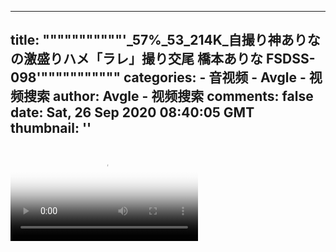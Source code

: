 
---
title: """""""""""'_57%_53_214K_自撮り神ありなの激盛りハメ「ラレ」撮り交尾 橋本ありな FSDSS-098'"""""""""""
categories: 
    - 音视频
    - Avgle - 视频搜索
author: Avgle - 视频搜索
comments: false
date: Sat, 26 Sep 2020 08:40:05 GMT
thumbnail: ''
---

<div>   
<video controls loop poster="https://static-clst.avgle.com/videos/tmb13/436614/1.jpg" src="https://static-clst.avgle.com/videos/tmb13/436614/preview.mp4"></video>  
</div>
            